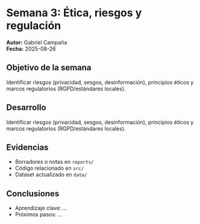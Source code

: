 # Semana 3: Ética, riesgos y regulación

**Autor:** Gabriel Campaña  
**Fecha:** 2025-08-26

## Objetivo de la semana
Identificar riesgos (privacidad, sesgos, desinformación), principios éticos y marcos regulatorios (RGPD/estándares locales).

## Desarrollo
Identificar riesgos (privacidad, sesgos, desinformación), principios éticos y marcos regulatorios (RGPD/estándares locales).

## Evidencias
- Borradores o notas en `reports/`
- Código relacionado en `src/`
- Dataset actualizado en `data/`

## Conclusiones
- Aprendizaje clave: ...  
- Próximos pasos: ...
